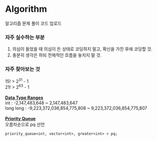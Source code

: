 # Algorithm
알고리즘 문제 풀이 코드 업로드

### 자주 실수하는 부분
<ol>
  <li>의심이 들었을 때 의심이 든 상태로 코딩하지 말고, 확신을 가진 후에 코딩할 것.</li>
  <li>충분히 생각은 하되 전체적인 흐름을 놓치지 말 것.</li>
</ol>

### 자주 찾아보는 것
15! > 2<sup>31</sup> - 1 </br>
21! > 2<sup>63</sup> - 1
</br></br>
<b><ins>Data Type Ranges</ins></b></br>
int : -2,147,483,648 ~ 2,147,483,647</br>
long long : -9,223,372,036,854,775,808 ~ 9,223,372,036,854,775,807
</br></br>
<b><ins>Priority Queue</ins></b></br>
오름차순으로 pq 선언
```
priority_queue<int, vector<int>, greater<int> > pq;
```
